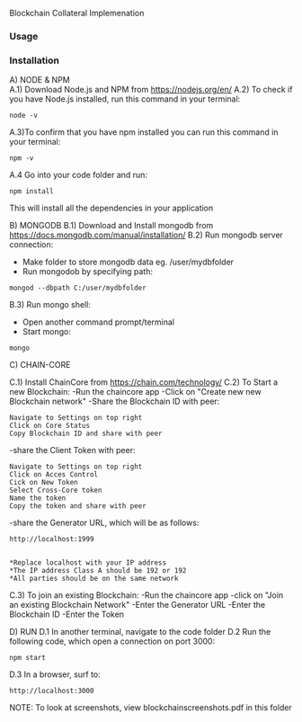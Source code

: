Blockchain Collateral Implemenation
### Usage


### Installation

A) NODE & NPM                 
A.1) Download Node.js and NPM from https://nodejs.org/en/
A.2) To check if you have Node.js installed, run this command in your terminal:
```
node -v
```
A.3)To confirm that you have npm installed you can run this command in your terminal:
```
npm -v
```
A.4 Go into your code folder and run:
```
npm install
```
This will install all the dependencies in your application 






B) MONGODB
B.1) Download and Install mongodb from https://docs.mongodb.com/manual/installation/
B.2) Run mongodb server connection:
  - Make folder to store mongodb data eg. /user/mydbfolder
  - Run mongodob by specifying path:
```
mongod --dbpath C:/user/mydbfolder
```
B.3) Run mongo shell:
  - Open another command prompt/terminal
  - Start mongo:
```
mongo        
```




C) CHAIN-CORE

C.1) Install ChainCore from https://chain.com/technology/
C.2) To Start a new Blockchain:
-Run the chaincore app 
-Click on "Create new new Blockchain network" 
-Share the Blockchain ID  with peer: 
```
Navigate to Settings on top right
Click on Core Status 
Copy Blockchain ID and share with peer
```
-share the Client Token with peer:
```
Navigate to Settings on top right
Click on Acces Control 
Cick on New Token
Select Cross-Core token
Name the token
Copy the token and share with peer
```

-share the Generator URL, which will be as follows:
```
http://localhost:1999


*Replace localhost with your IP address
*The IP address Class A should be 192 or 192
*All parties should be on the same network
```
C.3) To join an existing Blockchain:
-Run the chaincore app 
-click on "Join an existing Blockchain Network" 
-Enter the Generator URL
-Enter the Blockchain ID
-Enter the Token




D) RUN 
D.1 In another terminal, navigate to the code folder 
D.2 Run the following code, which open a connection on port 3000:
```
npm start
```
D.3 In a browser, surf to:
```
http://localhost:3000
```


NOTE: To look at screenshots, view blockchainscreenshots.pdf in this folder  

